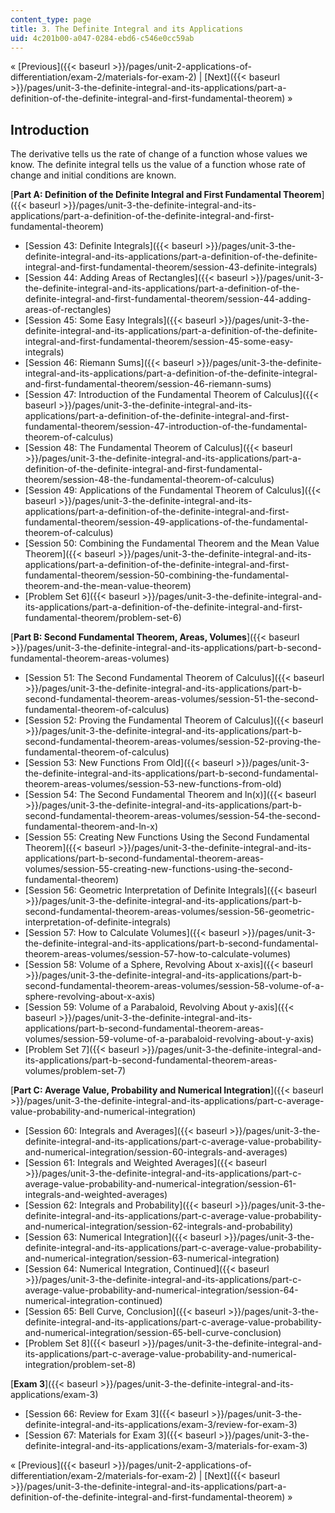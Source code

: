 ```yaml
---
content_type: page
title: 3. The Definite Integral and its Applications
uid: 4c201b00-a047-0284-ebd6-c546e0cc59ab
---
```


« [Previous]({{< baseurl >}}/pages/unit-2-applications-of-differentiation/exam-2/materials-for-exam-2) | [Next]({{< baseurl >}}/pages/unit-3-the-definite-integral-and-its-applications/part-a-definition-of-the-definite-integral-and-first-fundamental-theorem) »

Introduction
------------

The derivative tells us the rate of change of a function whose values we know. The definite integral tells us the value of a function whose rate of change and initial conditions are known.

[**Part A: Definition of the Definite Integral and First Fundamental Theorem**]({{< baseurl >}}/pages/unit-3-the-definite-integral-and-its-applications/part-a-definition-of-the-definite-integral-and-first-fundamental-theorem)

*   [Session 43: Definite Integrals]({{< baseurl >}}/pages/unit-3-the-definite-integral-and-its-applications/part-a-definition-of-the-definite-integral-and-first-fundamental-theorem/session-43-definite-integrals)
*   [Session 44: Adding Areas of Rectangles]({{< baseurl >}}/pages/unit-3-the-definite-integral-and-its-applications/part-a-definition-of-the-definite-integral-and-first-fundamental-theorem/session-44-adding-areas-of-rectangles)
*   [Session 45: Some Easy Integrals]({{< baseurl >}}/pages/unit-3-the-definite-integral-and-its-applications/part-a-definition-of-the-definite-integral-and-first-fundamental-theorem/session-45-some-easy-integrals)
*   [Session 46: Riemann Sums]({{< baseurl >}}/pages/unit-3-the-definite-integral-and-its-applications/part-a-definition-of-the-definite-integral-and-first-fundamental-theorem/session-46-riemann-sums)
*   [Session 47: Introduction of the Fundamental Theorem of Calculus]({{< baseurl >}}/pages/unit-3-the-definite-integral-and-its-applications/part-a-definition-of-the-definite-integral-and-first-fundamental-theorem/session-47-introduction-of-the-fundamental-theorem-of-calculus)
*   [Session 48: The Fundamental Theorem of Calculus]({{< baseurl >}}/pages/unit-3-the-definite-integral-and-its-applications/part-a-definition-of-the-definite-integral-and-first-fundamental-theorem/session-48-the-fundamental-theorem-of-calculus)
*   [Session 49: Applications of the Fundamental Theorem of Calculus]({{< baseurl >}}/pages/unit-3-the-definite-integral-and-its-applications/part-a-definition-of-the-definite-integral-and-first-fundamental-theorem/session-49-applications-of-the-fundamental-theorem-of-calculus)
*   [Session 50: Combining the Fundamental Theorem and the Mean Value Theorem]({{< baseurl >}}/pages/unit-3-the-definite-integral-and-its-applications/part-a-definition-of-the-definite-integral-and-first-fundamental-theorem/session-50-combining-the-fundamental-theorem-and-the-mean-value-theorem)
*   [Problem Set 6]({{< baseurl >}}/pages/unit-3-the-definite-integral-and-its-applications/part-a-definition-of-the-definite-integral-and-first-fundamental-theorem/problem-set-6)

[**Part B: Second Fundamental Theorem, Areas, Volumes**]({{< baseurl >}}/pages/unit-3-the-definite-integral-and-its-applications/part-b-second-fundamental-theorem-areas-volumes)

*   [Session 51: The Second Fundamental Theorem of Calculus]({{< baseurl >}}/pages/unit-3-the-definite-integral-and-its-applications/part-b-second-fundamental-theorem-areas-volumes/session-51-the-second-fundamental-theorem-of-calculus)
*   [Session 52: Proving the Fundamental Theorem of Calculus]({{< baseurl >}}/pages/unit-3-the-definite-integral-and-its-applications/part-b-second-fundamental-theorem-areas-volumes/session-52-proving-the-fundamental-theorem-of-calculus)
*   [Session 53: New Functions From Old]({{< baseurl >}}/pages/unit-3-the-definite-integral-and-its-applications/part-b-second-fundamental-theorem-areas-volumes/session-53-new-functions-from-old)
*   [Session 54: The Second Fundamental Theorem and ln(x)]({{< baseurl >}}/pages/unit-3-the-definite-integral-and-its-applications/part-b-second-fundamental-theorem-areas-volumes/session-54-the-second-fundamental-theorem-and-ln-x)
*   [Session 55: Creating New Functions Using the Second Fundamental Theorem]({{< baseurl >}}/pages/unit-3-the-definite-integral-and-its-applications/part-b-second-fundamental-theorem-areas-volumes/session-55-creating-new-functions-using-the-second-fundamental-theorem)
*   [Session 56: Geometric Interpretation of Definite Integrals]({{< baseurl >}}/pages/unit-3-the-definite-integral-and-its-applications/part-b-second-fundamental-theorem-areas-volumes/session-56-geometric-interpretation-of-definite-integrals)
*   [Session 57: How to Calculate Volumes]({{< baseurl >}}/pages/unit-3-the-definite-integral-and-its-applications/part-b-second-fundamental-theorem-areas-volumes/session-57-how-to-calculate-volumes)
*   [Session 58: Volume of a Sphere, Revolving About x-axis]({{< baseurl >}}/pages/unit-3-the-definite-integral-and-its-applications/part-b-second-fundamental-theorem-areas-volumes/session-58-volume-of-a-sphere-revolving-about-x-axis)
*   [Session 59: Volume of a Parabaloid, Revolving About y-axis]({{< baseurl >}}/pages/unit-3-the-definite-integral-and-its-applications/part-b-second-fundamental-theorem-areas-volumes/session-59-volume-of-a-parabaloid-revolving-about-y-axis)
*   [Problem Set 7]({{< baseurl >}}/pages/unit-3-the-definite-integral-and-its-applications/part-b-second-fundamental-theorem-areas-volumes/problem-set-7)

[**Part C: Average Value, Probability and Numerical Integration**]({{< baseurl >}}/pages/unit-3-the-definite-integral-and-its-applications/part-c-average-value-probability-and-numerical-integration)

*   [Session 60: Integrals and Averages]({{< baseurl >}}/pages/unit-3-the-definite-integral-and-its-applications/part-c-average-value-probability-and-numerical-integration/session-60-integrals-and-averages)
*   [Session 61: Integrals and Weighted Averages]({{< baseurl >}}/pages/unit-3-the-definite-integral-and-its-applications/part-c-average-value-probability-and-numerical-integration/session-61-integrals-and-weighted-averages)
*   [Session 62: Integrals and Probability]({{< baseurl >}}/pages/unit-3-the-definite-integral-and-its-applications/part-c-average-value-probability-and-numerical-integration/session-62-integrals-and-probability)
*   [Session 63: Numerical Integration]({{< baseurl >}}/pages/unit-3-the-definite-integral-and-its-applications/part-c-average-value-probability-and-numerical-integration/session-63-numerical-integration)
*   [Session 64: Numerical Integration, Continued]({{< baseurl >}}/pages/unit-3-the-definite-integral-and-its-applications/part-c-average-value-probability-and-numerical-integration/session-64-numerical-integration-continued)
*   [Session 65: Bell Curve, Conclusion]({{< baseurl >}}/pages/unit-3-the-definite-integral-and-its-applications/part-c-average-value-probability-and-numerical-integration/session-65-bell-curve-conclusion)
*   [Problem Set 8]({{< baseurl >}}/pages/unit-3-the-definite-integral-and-its-applications/part-c-average-value-probability-and-numerical-integration/problem-set-8)

[**Exam 3**]({{< baseurl >}}/pages/unit-3-the-definite-integral-and-its-applications/exam-3)

*   [Session 66: Review for Exam 3]({{< baseurl >}}/pages/unit-3-the-definite-integral-and-its-applications/exam-3/review-for-exam-3)
*   [Session 67: Materials for Exam 3]({{< baseurl >}}/pages/unit-3-the-definite-integral-and-its-applications/exam-3/materials-for-exam-3)

« [Previous]({{< baseurl >}}/pages/unit-2-applications-of-differentiation/exam-2/materials-for-exam-2) | [Next]({{< baseurl >}}/pages/unit-3-the-definite-integral-and-its-applications/part-a-definition-of-the-definite-integral-and-first-fundamental-theorem) »